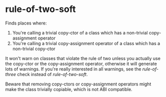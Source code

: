 # rule-of-two-soft

Finds places where:
1. You're calling a trivial copy-ctor of a class which has a non-trivial copy-assignment operator
2. You're calling a trivial copy-assignment operator of a class which has a non-trivial copy-ctor

It won't warn on classes that violate the rule of two unless you actually use the copy-ctor or the copy-assignment operator, otherwise it will generate lots of warnings. If you're really interested in all warnings, see the *rule-of-three* check instead of *rule-of-two-soft*.

Beware that removing copy-ctors or copy-assignment operators might make the class trivially copiable, which is not ABI compatible.
